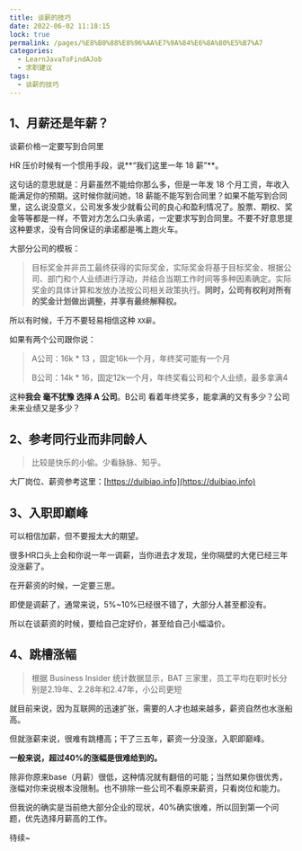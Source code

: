 ```yaml
---
title: 谈薪的技巧
date: 2022-06-02 11:18:15
lock: true
permalink: /pages/%E8%B0%88%E8%96%AA%E7%9A%84%E6%8A%80%E5%B7%A7
categories: 
  - LearnJavaToFindAJob
  - 求职建议
tags: 
  - 谈薪的技巧
---
```

## 1、月薪还是年薪？

谈薪价格一定要写到合同里

HR 压价时候有一个惯用手段，说**“我们这里一年 18 薪”**。

这句话的意思就是：月薪虽然不能给你那么多，但是一年发 18 个月工资，年收入能满足你的预期。这时候你就问她，18 薪能不能写到合同里？如果不能写到合同里，这么说没意义，公司发多发少就看公司的良心和盈利情况了。股票、期权、奖金等等都是一样，不管对方怎么口头承诺，一定要求写到合同里。不要不好意思提这种要求，没有合同保证的承诺都是嘴上跑火车。



大部分公司的模板：

> 目标奖金并非员工最终获得的实际奖金，实际奖金将基于目标奖金，根据公司、部门和个人业绩进行浮动，并结合当期工作时间等多种因素确定。实际奖金的具体计算和发放办法按公司相关政策执行。**同时，公司有权利对所有的奖金计划做出调整，并享有最终解释权。**
>

所以有时候，千万不要轻易相信这种 `XX薪`。

如果有两个公司跟你说：

> A公司：16k * 13 ，固定16k一个月，年终奖可能有一个月
>
> B公司：14k * 16，固定12k一个月，年终奖看公司和个人业绩，最多拿满4

这种**我会 毫不犹豫 选择 A 公司**。B公司 看着年终奖多，能拿满的又有多少？公司未来业绩又是多少？





## 2、参考同行业而非同龄人

> 比较是快乐的小偷。少看脉脉、知乎。

大厂岗位、薪资参考这里：[https://duibiao.info](https://duibiao.info)



## 3、入职即巅峰

可以相信加薪，但不要报太大的期望。

很多HR口头上会和你说一年一调薪，当你进去才发现，坐你隔壁的大佬已经三年没涨薪了。

在开薪资的时候，一定要三思。

即使是调薪了，通常来说，5%~10%已经很不错了，大部分人甚至都没有。

所以在谈薪资的时候，要给自己定好价，甚至给自己小幅溢价。



## 4、跳槽涨幅

> 根据 Business Insider 统计数据显示，BAT 三家里，员工平均在职时长分别是2.19年、2.28年和2.47年，小公司更短

就目前来说，因为互联网的迅速扩张，需要的人才也越来越多，薪资自然也水涨船高。

但就涨薪来说，很难有跳槽高；干了三五年，薪资一分没涨，入职即巅峰。

**一般来说，超过40%的涨幅是很难给到的。**

除非你原来base（月薪）很低，这种情况就有翻倍的可能；当然如果你很优秀，涨幅对你来说根本没限制。也不排除一些公司不看原来薪资，只看岗位和能力。

但我说的确实是当前绝大部分企业的现状，40%确实很难，所以回到第一个问题，优先选择月薪高的工作。



待续~
